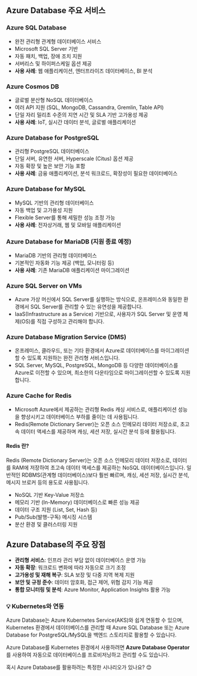 ## Azure Database 주요 서비스

### Azure SQL Database
- 완전 관리형 관계형 데이터베이스 서비스
- Microsoft SQL Server 기반
- 자동 패치, 백업, 장애 조치 지원
- 서버리스 및 하이퍼스케일 옵션 제공
- **사용 사례**: 웹 애플리케이션, 엔터프라이즈 데이터베이스, BI 분석

### Azure Cosmos DB
- 글로벌 분산형 NoSQL 데이터베이스
- 여러 API 지원 (SQL, MongoDB, Cassandra, Gremlin, Table API)
- 단일 자리 밀리초 수준의 지연 시간 및 SLA 기반 고가용성 제공
- **사용 사례**: IoT, 실시간 데이터 분석, 글로벌 애플리케이션

### Azure Database for PostgreSQL
- 관리형 PostgreSQL 데이터베이스
- 단일 서버, 유연한 서버, Hyperscale (Citus) 옵션 제공
- 자동 확장 및 높은 보안 기능 포함
- **사용 사례**: 금융 애플리케이션, 분석 워크로드, 확장성이 필요한 데이터베이스

### Azure Database for MySQL
- MySQL 기반의 관리형 데이터베이스
- 자동 백업 및 고가용성 지원
- Flexible Server를 통해 세밀한 성능 조정 가능
- **사용 사례**: 전자상거래, 웹 및 모바일 애플리케이션

### Azure Database for MariaDB (지원 종료 예정)
- MariaDB 기반의 관리형 데이터베이스
- 기본적인 자동화 기능 제공 (백업, 모니터링 등)
- **사용 사례**: 기존 MariaDB 애플리케이션 마이그레이션

### Azure SQL Server on VMs
- Azure 가상 머신에서 SQL Server를 실행하는 방식으로, 온프레미스와 동일한 환경에서 SQL Server를 관리할 수 있는 유연성을 제공합니다.
- IaaS(Infrastructure as a Service) 기반으로, 사용자가 SQL Server 및 운영 체제(OS)를 직접 구성하고 관리해야 합니다.

### Azure Database Migration Service (DMS)
- 온프레미스, 클라우드, 또는 기타 환경에서 Azure로 데이터베이스를 마이그레이션할 수 있도록 지원하는 완전 관리형 서비스입니다.
- SQL Server, MySQL, PostgreSQL, MongoDB 등 다양한 데이터베이스를 Azure로 이전할 수 있으며, 최소한의 다운타임으로 마이그레이션할 수 있도록 지원합니다.

### Azure Cache for Redis
- Microsoft Azure에서 제공하는 관리형 Redis 캐싱 서비스로, 애플리케이션 성능을 향상시키고 데이터베이스 부하를 줄이는 데 사용됩니다.
- Redis(Remote Dictionary Server)는 오픈 소스 인메모리 데이터 저장소로, 초고속 데이터 액세스를 제공하며 캐싱, 세션 저장, 실시간 분석 등에 활용됩니다.
#### Redis 란?
Redis (Remote Dictionary Server)는 오픈 소스 인메모리 데이터 저장소로, 데이터를 RAM에 저장하여 초고속 데이터 액세스를 제공하는 NoSQL 데이터베이스입니다.
일반적인 RDBMS(관계형 데이터베이스)보다 훨씬 빠르며, 캐싱, 세션 저장, 실시간 분석, 메시지 브로커 등의 용도로 사용됩니다.
- NoSQL 기반 Key-Value 저장소
- 메모리 기반 (In-Memory) 데이터베이스로 빠른 성능 제공
- 데이터 구조 지원 (List, Set, Hash 등)
- Pub/Sub(발행-구독) 메시징 시스템
- 분산 환경 및 클러스터링 지원

## Azure Database의 주요 장점
- **관리형 서비스**: 인프라 관리 부담 없이 데이터베이스 운영 가능
- **자동 확장**: 워크로드 변화에 따라 자동으로 크기 조정
- **고가용성 및 재해 복구**: SLA 보장 및 다중 지역 복제 지원
- **보안 및 규정 준수**: 데이터 암호화, 접근 제어, 위협 감지 기능 제공
- **통합 모니터링 및 분석**: Azure Monitor, Application Insights 활용 가능


### 💡 **Kubernetes와 연동**
Azure Database는 Azure Kubernetes Service(AKS)와 쉽게 연동할 수 있으며, Kubernetes 환경에서 데이터베이스를 관리할 때 Azure SQL Database 또는 Azure Database for PostgreSQL/MySQL을 백엔드 스토리지로 활용할 수 있습니다.

Azure Database를 Kubernetes 환경에서 사용하려면 **Azure Database Operator**를 사용하여 자동으로 데이터베이스를 프로비저닝하고 관리할 수도 있습니다.

혹시 Azure Database를 활용하려는 특정한 시나리오가 있나요? 😊
